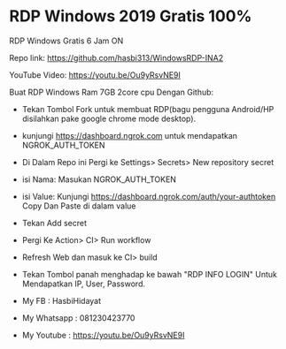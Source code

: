 # RDP Windows 2019 Gratis 100%

RDP Windows Gratis 6 Jam ON

Repo link: https://github.com/hasbi313/WindowsRDP-INA2

YouTube Video: https://youtu.be/Ou9yRsvNE9I

Buat RDP Windows Ram 7GB 2core cpu Dengan Github:

+ Tekan Tombol Fork untuk membuat RDP(bagu pengguna Android/HP disilahkan pake google chrome mode desktop).
+ kunjungi https://dashboard.ngrok.com untuk mendapatkan NGROK_AUTH_TOKEN
+ Di Dalam Repo ini Pergi ke Settings> Secrets> New repository secret
+ isi Nama: Masukan NGROK_AUTH_TOKEN
+ isi Value: Kunjungi https://dashboard.ngrok.com/auth/your-authtoken Copy Dan Paste di dalam value
+ Tekan Add secret
+ Pergi Ke Action> CI> Run workflow
+ Refresh Web dan masuk ke CI> build
+ Tekan Tombol panah menghadap ke bawah "RDP INFO LOGIN" Untuk Mendapatkan IP, User, Password.





+ My FB : HasbiHidayat
+ My Whatsapp : 081230423770
+ My Youtube : https://youtu.be/Ou9yRsvNE9I
